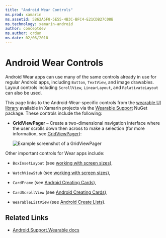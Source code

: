 ```yaml
---
title: "Android Wear Controls"
ms.prod: xamarin
ms.assetid: 5B62A5F8-5E55-4B3C-BFC4-E21CDB27C08B
ms.technology: xamarin-android
author: conceptdev
ms.author: crdun
ms.date: 02/06/2018
---
```


# Android Wear Controls

Android Wear apps can use many of the same controls already in use for
regular Android apps, including `Button`, `TextView`, and image
drawables. Layout controls including `ScrollView`, `LinearLayout`, and
`RelativateLayout` can also be used.

This page links to the Android-Wear-specific controls from the 
[wearable UI library](https://developer.android.com/training/wearables/apps/layouts.html#UiLibrary) 
available in Xamarin projects via the 
[Wearable Support](https://www.nuget.org/packages/Xamarin.Android.Wear/) 
NuGet package. These controls include the following:

- **GridViewPager** &ndash; Create a two-dimensional navigation
    interface where the user scrolls down then across to make a
    selection (for more information, see
    [GridViewPager](~/android/wear/user-interface/controls/gridviewpager.md)):

    ![Example screenshot of a GridViewPager](images/gridviewpager.png)

Other important controls for Wear apps include:

- `BoxInsetLayout` (see [working with screen sizes](~/android/wear/screen-sizes.md)),

- `WatchViewStub` (see [working with screen sizes](~/android/wear/screen-sizes.md)),

- `CardFrame` (see [Android Creating Cards](https://developer.android.com/training/wearables/ui/cards.html)),

- `CardScrollView` (see [Android Creating Cards](https://developer.android.com/training/wearables/ui/cards.html)),

- `WearableListView` (see [Android Create Lists](https://developer.android.com/training/wearables/ui/lists.html)).

## Related Links

- [Android.Support.Wearable docs](https://developer.android.com/reference/android/support/wearable/view/package-summary.html)
